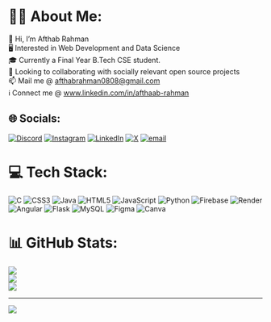 # 👋🏻 About Me:
👋 Hi, I’m Afthab Rahman<br>🖥️ Interested in Web Development and Data Science<br>🎓 Currently a Final Year B.Tech CSE student.<br>🔗 Looking to collaborating with socially relevant open source projects<br>📫 Mail me @ afthabrahman0808@gmail.com<br>ℹ️ Connect me @ www.linkedin.com/in/afthaab-rahman


## 🌐 Socials:
[![Discord](https://img.shields.io/badge/Discord-%237289DA.svg?logo=discord&logoColor=white)](https://discordapp.com/users/4fthaab) [![Instagram](https://img.shields.io/badge/Instagram-%23E4405F.svg?logo=Instagram&logoColor=white)](https://instagram.com/afthaabrahman) [![LinkedIn](https://img.shields.io/badge/LinkedIn-%230077B5.svg?logo=linkedin&logoColor=white)](https://linkedin.com/in/afthaab-rahman) [![X](https://img.shields.io/badge/X-black.svg?logo=X&logoColor=white)](https://x.com/afthaabrahman) [![email](https://img.shields.io/badge/Email-D14836?logo=gmail&logoColor=white)](mailto:afthabrahman0808@gmail.com) 

# 💻 Tech Stack:
![C](https://img.shields.io/badge/c-%2300599C.svg?style=for-the-badge&logo=c&logoColor=white) ![CSS3](https://img.shields.io/badge/css3-%231572B6.svg?style=for-the-badge&logo=css3&logoColor=white) ![Java](https://img.shields.io/badge/java-%23ED8B00.svg?style=for-the-badge&logo=openjdk&logoColor=white) ![HTML5](https://img.shields.io/badge/html5-%23E34F26.svg?style=for-the-badge&logo=html5&logoColor=white) ![JavaScript](https://img.shields.io/badge/javascript-%23323330.svg?style=for-the-badge&logo=javascript&logoColor=%23F7DF1E) ![Python](https://img.shields.io/badge/python-3670A0?style=for-the-badge&logo=python&logoColor=ffdd54) ![Firebase](https://img.shields.io/badge/firebase-%23039BE5.svg?style=for-the-badge&logo=firebase) ![Render](https://img.shields.io/badge/Render-%46E3B7.svg?style=for-the-badge&logo=render&logoColor=white) ![Angular](https://img.shields.io/badge/angular-%23DD0031.svg?style=for-the-badge&logo=angular&logoColor=white) ![Flask](https://img.shields.io/badge/flask-%23000.svg?style=for-the-badge&logo=flask&logoColor=white) ![MySQL](https://img.shields.io/badge/mysql-4479A1.svg?style=for-the-badge&logo=mysql&logoColor=white) ![Figma](https://img.shields.io/badge/figma-%23F24E1E.svg?style=for-the-badge&logo=figma&logoColor=white) ![Canva](https://img.shields.io/badge/Canva-%2300C4CC.svg?style=for-the-badge&logo=Canva&logoColor=white)
# 📊 GitHub Stats:
![](https://github-readme-stats.vercel.app/api?username=4fthaab&theme=dark&hide_border=false&count_private=true&show_icons=true&cache_seconds=86400)<br/>
![](https://github-readme-streak-stats.herokuapp.com/?user=4fthaab&theme=dark&hide_border=false)<br/>
![](https://github-readme-stats.vercel.app/api/top-langs/?username=4fthaab&theme=dark&hide_border=false&layout=compact&count_private=true)


---
[![](https://visitcount.itsvg.in/api?id=4fthaab&icon=0&color=0)](https://visitcount.itsvg.in)

<!-- Proudly created with GPRM ( https://gprm.itsvg.in ) -->
